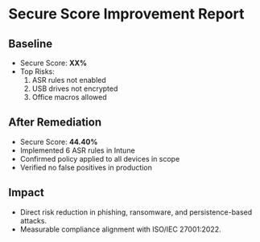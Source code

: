 # Secure Score Improvement Report

## Baseline
- Secure Score: **XX%**
- Top Risks:
  1. ASR rules not enabled
  2. USB drives not encrypted
  3. Office macros allowed

## After Remediation
- Secure Score: **44.40%**
- Implemented 6 ASR rules in Intune
- Confirmed policy applied to all devices in scope
- Verified no false positives in production

## Impact
- Direct risk reduction in phishing, ransomware, and persistence-based attacks.
- Measurable compliance alignment with ISO/IEC 27001:2022.
